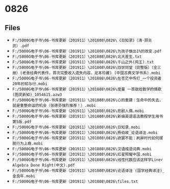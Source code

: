 # 0826

## Files

- `F:/5000G电子书\06-书库更新（201911）\201808\0826\《日知录》（清·顾炎武）.pdf`
- `F:/5000G电子书\06-书库更新（201911）\201808\0826\为孩子做出1%的改变.pdf`
- `F:/5000G电子书\06-书库更新（201911）\201808\0826\北大差生.txt`
- `F:/5000G电子书\06-书库更新（201911）\201808\0826\千山之外(网王).txt`
- `F:/5000G电子书\06-书库更新（201911）\201808\0826\四世同堂（完整版）（全三册）(老舍经典代表作，首次完整收入遗失内容，足本珍藏) (中国古典文学书系).mobi`
- `F:/5000G电子书\06-书库更新（201911）\201808\0826\在苍茫中传灯_一个投资者20年的知与行.mobi`
- `F:/5000G电子书\06-书库更新（201911）\201808\0826\度量 一首献给数学的情歌 (图灵新知)_1054615.azw3`
- `F:/5000G电子书\06-书库更新（201911）\201808\0826\心的重建：生命中的失去，就是重整命运的机会（张德芬强烈推荐！）.mobi`
- `F:/5000G电子书\06-书库更新（201911）\201808\0826\悲剧人偶.mobi`
- `F:/5000G电子书\06-书库更新（201911）\201808\0826\新编英语语法教程学生用书第5版.pdf`
- `F:/5000G电子书\06-书库更新（201911）\201808\0826\日知录.mobi`
- `F:/5000G电子书\06-书库更新（201911）\201808\0826\杨伯峻_论语译注.mobi`
- `F:/5000G电子书\06-书库更新（201911）\201808\0826\欲罢不能：刷屏时代如何摆脱行为上瘾.mobi`
- `F:/5000G电子书\06-书库更新（201911）\201808\0826\汉语成语词典.mobi`
- `F:/5000G电子书\06-书库更新（201911）\201808\0826\红星照耀中国.mobi`
- `F:/5000G电子书\06-书库更新（201911）\201808\0826\线性代数应该这样学Liner Algebra Done Right(中文).pdf`
- `F:/5000G电子书\06-书库更新（201911）\201808\0826\论语译注 (国学经典译注)_金良年.mobi`
- `F:/5000G电子书\06-书库更新（201911）\201808\0826\files.txt`
